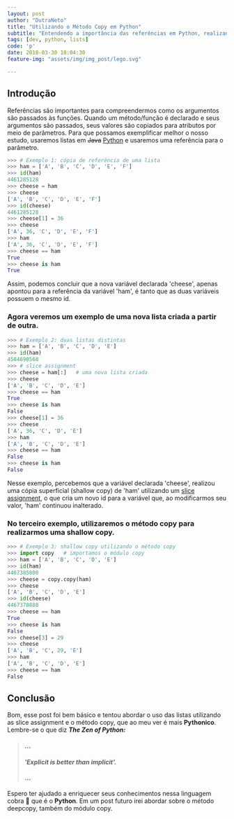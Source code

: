 ```yaml
---
layout: post
author: "DutraNeto"
title: "Utilizando o Método Copy em Python"
subtitle: "Entendendo a importância das referências em Python, realizando uma shallow copy utilizando o método copy."
tags: [dev, python, lists]
code: 'p'
date: 2018-03-30 18:04:30
feature-img: "assets/img/img_post/lego.svg"

---
```


## Introdução

Referências são importantes para compreendermos como os argumentos são passados às funções.
Quando um método/função é declarado e seus argumentos são
passados, seus valores são copiados para atributos por meio
de parâmetros.
Para que possamos exemplificar melhor o nosso estudo, usaremos listas em ~~Java~~ [Python](https://www.python.org/)
e usaremos uma referência para o parâmetro.

```python
>>> # Exemplo 1: cópia de referência de uma lista
>>> ham = ['A', 'B', 'C', 'D', 'E', 'F']
>>> id(ham)
4461285128
>>> cheese = ham
>>> cheese
['A', 'B', 'C', 'D', 'E', 'F']
>>> id(cheese)
4461285128
>>> cheese[1] = 36
>>> cheese
['A', 36, 'C', 'D', 'E', 'F']
>>> ham
['A', 36, 'C', 'D', 'E', 'F']
>>> cheese == ham
True
>>> cheese is ham
True
```

Assim, podemos concluir que a nova variável declarada 'cheese', apenas apontou para a referência da variável 'ham', é tanto que as duas variáveis possuem o mesmo id.
### Agora veremos um exemplo de uma nova lista criada a partir de outra.

```python
>>> # Exemplo 2: duas listas distintas
>>> ham = ['A', 'B', 'C', 'D', 'E']
>>> id(ham)
4584690568
>>> # slice assignment
>>> cheese = ham[:]   # uma nova lista criada
>>> cheese
['A', 'B', 'C', 'D', 'E']
>>> cheese == ham
True
>>> cheese is ham
False
>>> cheese[1] = 36
>>> cheese
['A', 36, 'C', 'D', 'E']
>>> ham
['A', 'B', 'C', 'D', 'E']
>>> cheese == ham
False
>>> cheese is ham
False
```

Nesse exemplo, percebemos que a variável declarada 'cheese', realizou uma cópia superficial (shallow copy) de 'ham' utilizando um [slice assignment](https://docs.python.org/3/library/stdtypes.html#sequence-types-list-tuple-range), o que cria um novo id para a variável que, ao modificarmos seu valor, 'ham' continuou inalterado.

### No terceiro exemplo, utilizaremos o método copy para realizarmos uma shallow copy.

```python
>>> # Exemplo 3: shallow copy utilizando o método copy
>>> import copy   # importamos o módulo copy
>>> ham = ['A', 'B', 'C', 'D', 'E']
>>> id(ham)
4467385800
>>> cheese = copy.copy(ham)
>>> cheese
['A', 'B', 'C', 'D', 'E']
>>> id(cheese)
4467370888
>>> cheese == ham
True
>>> cheese is ham
False
>>> cheese[3] = 29
>>> cheese
['A', 'B', 'C', 29, 'E']
>>> ham
['A', 'B', 'C', 'D', 'E']
>>> cheese == ham
False
```

## Conclusão

Bom, esse post foi bem básico e tentou abordar o uso das listas utilizando as slice assignment e o método copy, que ao meu ver é mais **Pythonico**. Lembre-se o que diz ***The Zen of Python:***
> #### ...
> #### _'Explicit is better than implicit'._
> #### ...

Espero ter ajudado a enriquecer seus conhecimentos nessa linguagem cobra 🐍 que é o **Python**.
Em um post futuro irei abordar sobre o método deepcopy, também do módulo copy.
